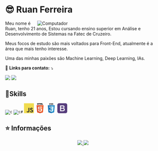 # :sunglasses: Ruan Ferreira

<img src="https://raw.githubusercontent.com/MicaelliMedeiros/micaellimedeiros/master/image/computer-illustration.png" min-width="400px" max-width="400px" width="400px" align="right" alt="Computador">

<p align="left"> 
  Meu nome é Ruan, tenho 21 anos, Estou cursando ensino superior em Análise e Desenvolvimento de Sistemas na Fatec de Cruzeiro.
  
  Meus focos de estudo são mais voltados para Front-End, atualmente é a área que mais tenho interesse.
  
  Uma das minhas paixões são Machine Learning, Deep Learning, IAs.
</p>

<p align="left">
  💌 <strong>Links para contato:</strong> ⤵️
</p>

<p align="left">
  <a href="mailto:ruancf399@gmail.com" alt="Gmail">
  <img src="https://img.shields.io/badge/-Gmail-FF0000?style=flat-square&labelColor=FF0000&logo=gmail&logoColor=white&link=mailto:ruancf399@gmail.com" /></a>

  <a href="https://www.linkedin.com/in/ruan-ferreira-cf/" alt="Linkedin">
  <img src="https://img.shields.io/badge/-Linkedin-0e76a8?style=flat-square&logo=Linkedin&logoColor=white&link=https://www.linkedin.com/in/ruan-ferreira-cf/" /></a>
</p>  

## 🚀Skills

<code><img height="32" src="https://cdn.iconscout.com/icon/free/png-512/c-programming-569564.png" alt="c"/></code>
<code><img height="32" src="https://cdn.iconscout.com/icon/free/png-256/c-2336965-1982846.png" alt="c#"/></code>
<code><img height="32" src="https://raw.githubusercontent.com/github/explore/80688e429a7d4ef2fca1e82350fe8e3517d3494d/topics/javascript/javascript.png" alt="Javascript"/></code>
<code><img height="32" src="https://raw.githubusercontent.com/github/explore/80688e429a7d4ef2fca1e82350fe8e3517d3494d/topics/html/html.png" alt="HTML5"/></code>
<code><img height="32" src="https://raw.githubusercontent.com/github/explore/80688e429a7d4ef2fca1e82350fe8e3517d3494d/topics/css/css.png" alt="CSS"/></code>
<code><img height="32" src="https://raw.githubusercontent.com/github/explore/80688e429a7d4ef2fca1e82350fe8e3517d3494d/topics/bootstrap/bootstrap.png" alt="Bootstrap"/></code>

## ⭐ Informações
<p align="center">
<a href="https://github.com/RuanCF/">
  <img height="180em" src="https://github-readme-stats-eight-theta.vercel.app/api?username=RuanCF&show_icons=true&theme=algolia&include_all_commits=true&count_private=true"/>
  <img height="180em" src="https://github-readme-stats-eight-theta.vercel.app/api/top-langs/?username=RuanCF&layout=compact&langs_count=8&theme=algolia"/>
</a>
</p>
